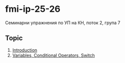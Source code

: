 # fmi-ip-25-26
Семинарни упражнения по УП на КН, поток 2, група 7

## Topic
01. [Introduction](./week-01/)
02. [Variables, Conditional Operators, Switch](./week02/)